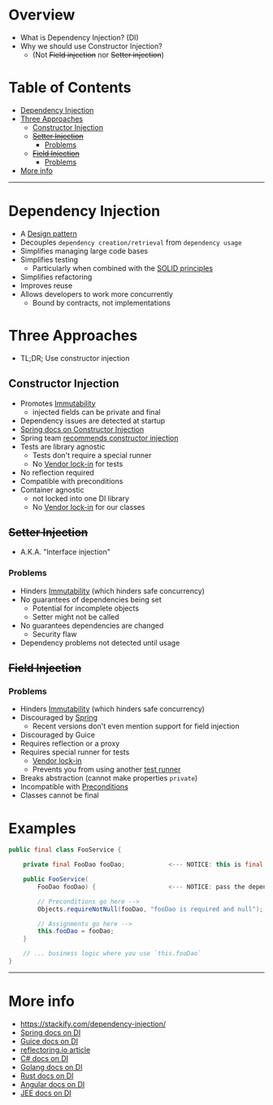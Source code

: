 # Overview
- What is Dependency Injection? (DI)
- Why we should use Constructor Injection? 
    - (Not ~~Field injection~~ nor ~~Setter injection~~)


# Table of Contents
- [Dependency Injection](#dependency-injection)
- [Three Approaches](#three-approaches)
  * [Constructor Injection](#constructor-injection)
  * [~~Setter Injection~~](#setter-injection)
    + [Problems](#problems)
  * [~~Field Injection~~](#field-injection)
    + [Problems](#problems)
- [More info](#more-info)


--------
# Dependency Injection
- A [Design pattern](https://en.wikipedia.org/wiki/Dependency_injection#:~:text=In%20software%20engineering%2C%20dependency%20injection,object%20is%20called%20a%20service.)
- Decouples `dependency creation/retrieval` from `dependency usage`
- Simplifies managing large code bases
- Simplifies testing
    - Particularly when combined with the [SOLID principles](https://www.digitalocean.com/community/conceptual_articles/s-o-l-i-d-the-first-five-principles-of-object-oriented-design)
- Simplifies refactoring
- Improves reuse
- Allows developers to work more concurrently
  - Bound by contracts, not implementations


# Three Approaches
- TL;DR; Use constructor injection

## Constructor Injection
- Promotes [Immutability](./jvm-immutability.md)
  - injected fields can be private and final
- Dependency issues are detected at startup
- [Spring docs on Constructor Injection](https://docs.spring.io/spring-framework/docs/current/reference/html/core.html#beans-constructor-injection)
- Spring team [recommends constructor injection](https://docs.spring.io/spring-framework/docs/current/reference/html/core.html#beans-setter-injection)
- Tests are library agnostic
  - Tests don't require a special runner
  - No [Vendor lock-in](https://en.wikipedia.org/wiki/Vendor_lock-in) for tests
- No reflection required
- Compatible with preconditions
- Container agnostic
  - not locked into one DI library
  - No [Vendor lock-in](https://en.wikipedia.org/wiki/Vendor_lock-in) for our classes


## ~~Setter Injection~~
- A.K.A. "Interface injection"
### Problems
- Hinders [Immutability](./jvm-immutability.md) (which hinders safe concurrency)
- No guarantees of dependencies being set
    - Potential for incomplete objects
    - Setter might not be called
- No guarantees dependencies are changed
    - Security flaw
- Dependency problems not detected until usage  


## ~~Field Injection~~
### Problems
- Hinders [Immutability](./jvm-immutability.md) (which hinders safe concurrency)
- Discouraged by [Spring](https://docs.spring.io/spring-framework/docs/current/reference/html/core.html#beans-setter-injection)
    - Recent versions don't even mention support for field injection
- Discouraged by Guice
- Requires reflection or a proxy 
- Requires special runner for tests
    - [Vendor lock-in](https://en.wikipedia.org/wiki/Vendor_lock-in)
    - Prevents you from using another [test runner](https://junit.org/junit4/javadoc/4.13/org/junit/runner/Runner.html)
- Breaks abstraction (cannot make properties `private`)
- Incompatible with [Preconditions](./preconditions.md)
- Classes cannot be final

# Examples
```java
public final class FooService {

    private final FooDao fooDao;            <--- NOTICE: this is final

    public FooService(
        FooDao fooDao) {                    <--- NOTICE: pass the dependency here

        // Preconditions go here -->
        Objects.requireNotNull(fooDao, "fooDao is required and null");

        // Assignments go here -->
        this.fooDao = fooDao;
    }

    // ... business logic where you use `this.fooDao`
}
```


--------
# More info
- https://stackify.com/dependency-injection/
- [Spring docs on DI](https://docs.spring.io/spring-framework/docs/current/reference/html/core.html#beans-factory-collaborators)
- [Guice docs on DI](https://github.com/google/guice/wiki/Motivation) 
- [reflectoring.io article](https://reflectoring.io/constructor-injection/)
- [C# docs on DI](https://docs.microsoft.com/en-us/aspnet/core/fundamentals/dependency-injection?view=aspnetcore-5.0)
- [Golang docs on DI](https://github.com/google/wire)
- [Rust docs on DI](https://docs.rs/inject/0.1.3/inject/)
- [Angular docs on DI](https://angular.io/guide/dependency-injection)
- [JEE docs on DI](https://docs.oracle.com/javaee/6/tutorial/doc/giwhl.html)
